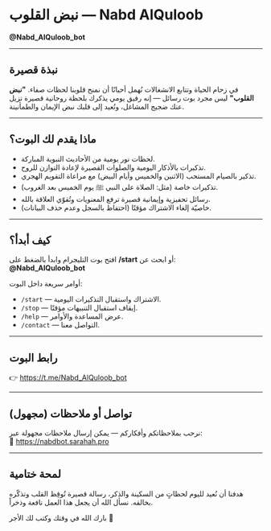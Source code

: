 # نبض القلوب — Nabd AlQuloob  
**@Nabd_AlQuloob_bot**

---

## نبذة قصيرة
في زحام الحياة وتتابع الانشغالات نُهمل أحيانًا أن نمنح قلوبنا لحظات صفاء. **"نبض القلوب"** ليس مجرد بوت رسائل — إنه رفيق يومي يذكرك بلحظة روحانية قصيرة تزيل عنك ضجيج المشاغل، وتُعيد إلى قلبك نبض الإيمان والطمأنينة.

---

## ماذا يقدم لك البوت؟
- لحظات نور يومية من الأحاديث النبوية المباركة.  
- تذكيرات بالأذكار اليومية والصلوات القصيرة لإعادة التوازن للروح.  
- تذكير بالصيام المستحب (الاثنين والخميس وأيام البيض) مع مراعاة التقويم الهجري.  
- تذكيرات خاصة (مثل: الصلاة على النبي ﷺ يوم الخميس بعد الغروب).  
- رسائل تحفيزية وإيمانية قصيرة ترفع المعنويات وتُقوّي العلاقة بالله.  
- خاصيّة إلغاء الاشتراك مؤقتًا (احتفاظ بالسجل وعدم حذف البيانات).

---

## كيف أبدأ؟
افتح بوت التليجرام وابدأ بالضغط على **/start** أو ابحث عن:  
**@Nabd_AlQuloob_bot**

أوامر سريعة داخل البوت:  
- `/start` — الاشتراك واستقبال التذكيرات اليومية.  
- `/stop` — إيقاف استقبال التنبيهات مؤقتًا.  
- `/help` — عرض المساعدة والأوامر.
- `/contact` —   التواصل معنا.

---

## رابط البوت
👉 https://t.me/Nabd_AlQuloob_bot

---

## تواصل أو ملاحظات (مجهول)
نرحب بملاحظاتكم وأفكاركم — يمكن إرسال ملاحظات مجهولة عبر:  
🔗 https://nabdbot.sarahah.pro

---

## لمحة ختامية
هدفنا أن نُعيد لليوم لحظاتٍ من السكينة والذكر، رسالة قصيرة تُوقِظ القلب وتذكّره بخالقه. نسأل الله أن يجعل هذا العمل نافعة وذخراً.

بارك الله في وقتك وكتب لك الأجر 🤍
